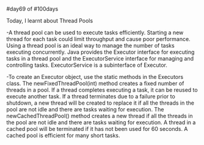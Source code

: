 #day69 of #100days

Today, I learnt about Thread Pools

-A thread pool can be used to execute tasks efficiently. Starting a new thread for each task could limit throughput and cause poor performance. Using a thread pool is an ideal way to manage the number of tasks executing concurrently. Java provides the Executor interface for executing tasks in a thread pool and the ExecutorService interface for managing and controlling tasks. ExecutorService is a subinterface of Executor.

-To create an Executor object, use the static methods in the Executors class. The newFixedThreadPool(int) method creates a fixed number of threads in a pool. If a thread completes executing a task, it can be reused to execute another task. If a thread terminates due to a failure prior to shutdown, a new thread will be created to replace it if all the threads in the pool are not idle and there are tasks waiting for execution. The newCachedThreadPool() method creates a new thread if all the threads in the pool are not idle and there are tasks waiting for execution. A thread in a cached pool will be terminated if it has not been used for 60 seconds. A cached pool is efficient for many short tasks.
